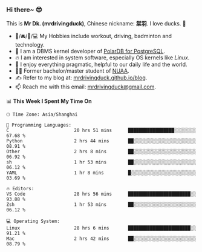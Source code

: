 ### Hi there~ 😎

This is **Mr Dk. (mrdrivingduck)**, Chinese nickname: **棠羽**. I love ducks. 🦆

- 💪/🚘/🏸/💻 My Hobbies include workout, driving, badminton and technology.
- 🍊 I am a DBMS kernel developer of [PolarDB for PostgreSQL](https://github.com/ApsaraDB/PolarDB-for-PostgreSQL).
- 🔥 I am interested in system software, especially OS kernels like *Linux*.
- 🔧 I enjoy everything pragmatic, helpful to our daily life and the world.
- 👨‍🎓 Former bachelor/master student of [NUAA](https://en.wikipedia.org/wiki/Nanjing_University_of_Aeronautics_and_Astronautics).
- ✍ Refer to my blog at: [mrdrivingduck.github.io/blog](https://mrdrivingduck.github.io/blog/).
- 📫 Reach me with this email: [mrdrivingduck@gmail.com](mailto:mrdrivingduck@gmail.com).

<!--START_SECTION:waka-->
📊 **This Week I Spent My Time On** 

```text
🕑︎ Time Zone: Asia/Shanghai

💬 Programming Languages: 
C                        20 hrs 51 mins      █████████████████░░░░░░░░   67.68 % 
Python                   2 hrs 44 mins       ██░░░░░░░░░░░░░░░░░░░░░░░   08.91 % 
Other                    2 hrs 8 mins        ██░░░░░░░░░░░░░░░░░░░░░░░   06.92 % 
sh                       1 hr 53 mins        ██░░░░░░░░░░░░░░░░░░░░░░░   06.12 % 
YAML                     1 hr 8 mins         █░░░░░░░░░░░░░░░░░░░░░░░░   03.69 % 

🔥 Editors: 
VS Code                  28 hrs 56 mins      ███████████████████████░░   93.88 % 
Zsh                      1 hr 53 mins        ██░░░░░░░░░░░░░░░░░░░░░░░   06.12 % 

💻 Operating System: 
Linux                    28 hrs 6 mins       ███████████████████████░░   91.21 % 
Mac                      2 hrs 42 mins       ██░░░░░░░░░░░░░░░░░░░░░░░   08.79 % 
```


<!--END_SECTION:waka-->

<!-- ![Mr Dk.'s GitHub Stats](https://github-readme-stats.vercel.app/api?username=mrdrivingduck&count_private&show_icons=true&theme=buefy) -->

<!-- ![Most Used Languages](https://github-readme-stats.vercel.app/api/top-langs/?username=mrdrivingduck&exclude_repo=mips32-CPU,snort-tcp-socket&theme=buefy&layout=compact&langs_count=10) -->


<!--
**mrdrivingduck/mrdrivingduck** is a ✨ _special_ ✨ repository because its `README.md` (this file) appears on your GitHub profile.

Here are some ideas to get you started:

- 🔭 I’m currently working on ...
- 🌱 I’m currently learning ...
- 👯 I’m looking to collaborate on ...
- 🤔 I’m looking for help with ...
- 💬 Ask me about ...
- 📫 How to reach me: ...
- 😄 Pronouns: ...
- ⚡ Fun fact: ...
-->
